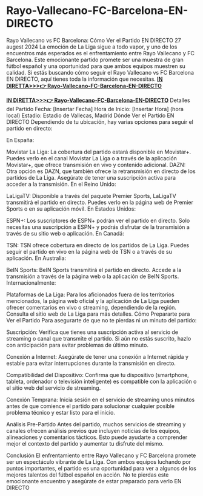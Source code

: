 # Rayo-Vallecano-FC-Barcelona-EN-DIRECTO
Rayo Vallecano vs FC Barcelona: Cómo Ver el Partido EN DIRECTO 27 augest 2024
La emoción de La Liga sigue a todo vapor, y uno de los encuentros más esperados es el enfrentamiento entre Rayo Vallecano y FC Barcelona. Este emocionante partido promete ser una muestra de gran fútbol español y una oportunidad para que ambos equipos muestren su calidad. Si estás buscando cómo seguir el Rayo Vallecano vs FC Barcelona EN DIRECTO, aquí tienes toda la información que necesitas.
<a href="https://www.playhdtv.live/"><strong>IN DIRETTA&gt;&gt;&gt;👉 Rayo-Vallecano-FC-Barcelona-EN-DIRECTO</strong></a>

<a href="https://www.playhdtv.live/"><strong>IN DIRETTA&gt;&gt;&gt;👉 Rayo-Vallecano-FC-Barcelona-EN-DIRECTO</strong></a>
Detalles del Partido
Fecha: [Insertar Fecha]
Hora de Inicio: [Insertar Hora] (hora local)
Estadio: Estadio de Vallecas, Madrid
Dónde Ver el Partido EN DIRECTO
Dependiendo de tu ubicación, hay varias opciones para seguir el partido en directo:

En España:

Movistar La Liga: La cobertura del partido estará disponible en Movistar+. Puedes verlo en el canal Movistar La Liga o a través de la aplicación Movistar+, que ofrece transmisión en vivo y contenido adicional.
DAZN: Otra opción es DAZN, que también ofrece la retransmisión en directo de los partidos de La Liga. Asegúrate de tener una suscripción activa para acceder a la transmisión.
En el Reino Unido:

LaLigaTV: Disponible a través del paquete Premier Sports, LaLigaTV transmitirá el partido en directo. Puedes verlo en la página web de Premier Sports o en su aplicación móvil.
En Estados Unidos:

ESPN+: Los suscriptores de ESPN+ podrán ver el partido en directo. Solo necesitas una suscripción a ESPN+ y podrás disfrutar de la transmisión a través de su sitio web o aplicación.
En Canadá:

TSN: TSN ofrece cobertura en directo de los partidos de La Liga. Puedes seguir el partido en vivo en la página web de TSN o a través de su aplicación.
En Australia:

BeIN Sports: BeIN Sports transmitirá el partido en directo. Accede a la transmisión a través de la página web o la aplicación de BeIN Sports.
Internacionalmente:

Plataformas de La Liga: Para los aficionados fuera de los territorios mencionados, la página web oficial y la aplicación de La Liga pueden ofrecer comentarios en vivo o streaming, dependiendo de la región. Consulta el sitio web de La Liga para más detalles.
Cómo Prepararte para Ver el Partido
Para asegurarte de que no te pierdas ni un minuto del partido:

Suscripción: Verifica que tienes una suscripción activa al servicio de streaming o canal que transmite el partido. Si aún no estás suscrito, hazlo con anticipación para evitar problemas de último minuto.

Conexión a Internet: Asegúrate de tener una conexión a Internet rápida y estable para evitar interrupciones durante la transmisión en directo.

Compatibilidad del Dispositivo: Confirma que tu dispositivo (smartphone, tableta, ordenador o televisión inteligente) es compatible con la aplicación o el sitio web del servicio de streaming.

Conexión Temprana: Inicia sesión en el servicio de streaming unos minutos antes de que comience el partido para solucionar cualquier posible problema técnico y estar listo para el inicio.

Análisis Pre-Partido
Antes del partido, muchos servicios de streaming y canales ofrecen análisis previos que incluyen noticias de los equipos, alineaciones y comentarios tácticos. Esto puede ayudarte a comprender mejor el contexto del partido y aumentar tu disfrute del mismo.

Conclusión
El enfrentamiento entre Rayo Vallecano y FC Barcelona promete ser un espectáculo vibrante de La Liga. Con ambos equipos luchando por puntos importantes, el partido es una oportunidad para ver a algunos de los mejores talentos del fútbol español en acción. No te pierdas este emocionante encuentro y asegúrate de estar preparado para verlo EN DIRECTO
